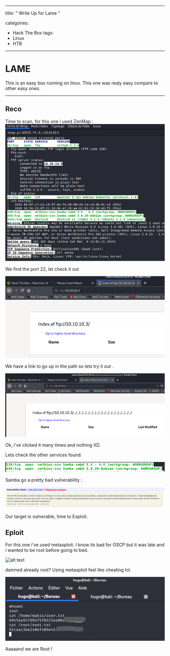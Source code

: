 
---

title: " Write Up for Lame "

categories:
  - Hack The Box
tags:
  - Linux
  - HTB

---

# LAME

This is an easy box running on linux.
This one was realy easy compare to other easy ones.

---


## Reco

Time to scan, for this one i used ZenMap : 
![alt text](/assets/images/lame/zenmap.png?raw=true "zenmap")

We find the port 22, let check it out 

![alt text](/assets/images/lame/ftp.png?raw=true "ftp")

We have a link to go up in the path so lets try it out .

![alt text](/assets/images/lame/ftp2.png?raw=true "clicklol")

Ok, i've clicked it many times and nothing XD.

Lets check the other services found:

![alt text](/assets/images/lame/samba.png?raw=true "zenmapSamba")

Samba go a pretty bad vulnerability  : 

![alt text](/assets/images/lame/cve.png?raw=true "vulne")

Our target is vulnerable, time to Exploit.

## Eploit

For this one i've used metasploit. I know its bad for OSCP but it was late and i wanted to be root before going to bed.

![alt text](/assets/images/lame/metasploit.png?raw=true "exploitation")

damned already root? Using metasploit feel like cheating lol.

![alt text](/assets/images/lame/root.png?raw=true "rooted")

Aaaaand we are Root !



